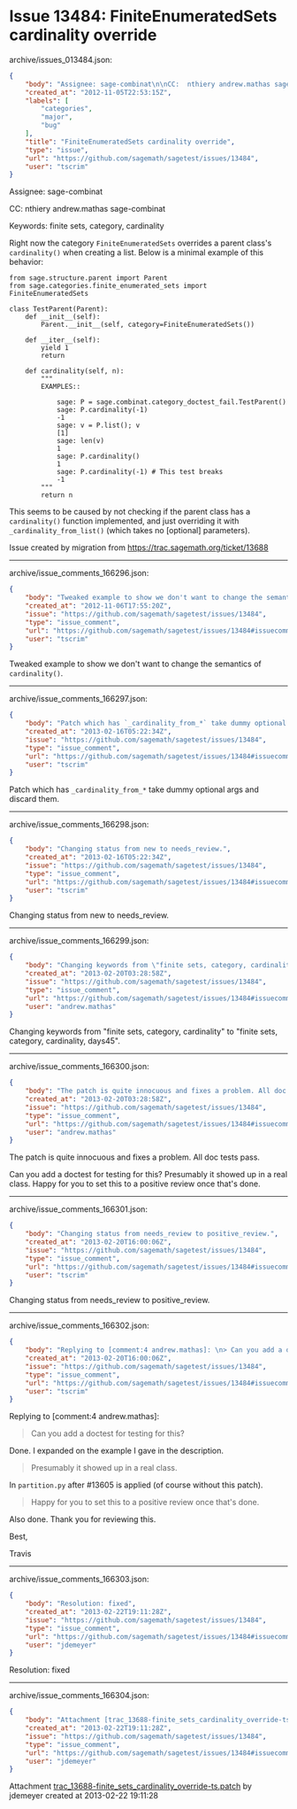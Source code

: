 # Issue 13484: FiniteEnumeratedSets cardinality override

archive/issues_013484.json:
```json
{
    "body": "Assignee: sage-combinat\n\nCC:  nthiery andrew.mathas sage-combinat\n\nKeywords: finite sets, category, cardinality\n\nRight now the category `FiniteEnumeratedSets` overrides a parent class's `cardinality()` when creating a list. Below is a minimal example of this behavior:\n\n```\nfrom sage.structure.parent import Parent\nfrom sage.categories.finite_enumerated_sets import FiniteEnumeratedSets\n\nclass TestParent(Parent):\n    def __init__(self):\n        Parent.__init__(self, category=FiniteEnumeratedSets())\n\n    def __iter__(self):\n        yield 1\n        return\n\n    def cardinality(self, n):\n        \"\"\"\n        EXAMPLES::\n\n            sage: P = sage.combinat.category_doctest_fail.TestParent()\n            sage: P.cardinality(-1)\n            -1\n            sage: v = P.list(); v\n            [1]\n            sage: len(v)\n            1\n            sage: P.cardinality()\n            1\n            sage: P.cardinality(-1) # This test breaks\n            -1\n        \"\"\"\n        return n\n```\n\n\nThis seems to be caused by not checking if the parent class has a `cardinality()` function implemented, and just overriding it with `_cardinality_from_list()` (which takes no [optional] parameters).\n\nIssue created by migration from https://trac.sagemath.org/ticket/13688\n\n",
    "created_at": "2012-11-05T22:53:15Z",
    "labels": [
        "categories",
        "major",
        "bug"
    ],
    "title": "FiniteEnumeratedSets cardinality override",
    "type": "issue",
    "url": "https://github.com/sagemath/sagetest/issues/13484",
    "user": "tscrim"
}
```
Assignee: sage-combinat

CC:  nthiery andrew.mathas sage-combinat

Keywords: finite sets, category, cardinality

Right now the category `FiniteEnumeratedSets` overrides a parent class's `cardinality()` when creating a list. Below is a minimal example of this behavior:

```
from sage.structure.parent import Parent
from sage.categories.finite_enumerated_sets import FiniteEnumeratedSets

class TestParent(Parent):
    def __init__(self):
        Parent.__init__(self, category=FiniteEnumeratedSets())

    def __iter__(self):
        yield 1
        return

    def cardinality(self, n):
        """
        EXAMPLES::

            sage: P = sage.combinat.category_doctest_fail.TestParent()
            sage: P.cardinality(-1)
            -1
            sage: v = P.list(); v
            [1]
            sage: len(v)
            1
            sage: P.cardinality()
            1
            sage: P.cardinality(-1) # This test breaks
            -1
        """
        return n
```


This seems to be caused by not checking if the parent class has a `cardinality()` function implemented, and just overriding it with `_cardinality_from_list()` (which takes no [optional] parameters).

Issue created by migration from https://trac.sagemath.org/ticket/13688





---

archive/issue_comments_166296.json:
```json
{
    "body": "Tweaked example to show we don't want to change the semantics of `cardinality()`.",
    "created_at": "2012-11-06T17:55:20Z",
    "issue": "https://github.com/sagemath/sagetest/issues/13484",
    "type": "issue_comment",
    "url": "https://github.com/sagemath/sagetest/issues/13484#issuecomment-166296",
    "user": "tscrim"
}
```

Tweaked example to show we don't want to change the semantics of `cardinality()`.



---

archive/issue_comments_166297.json:
```json
{
    "body": "Patch which has `_cardinality_from_*` take dummy optional args and discard them.",
    "created_at": "2013-02-16T05:22:34Z",
    "issue": "https://github.com/sagemath/sagetest/issues/13484",
    "type": "issue_comment",
    "url": "https://github.com/sagemath/sagetest/issues/13484#issuecomment-166297",
    "user": "tscrim"
}
```

Patch which has `_cardinality_from_*` take dummy optional args and discard them.



---

archive/issue_comments_166298.json:
```json
{
    "body": "Changing status from new to needs_review.",
    "created_at": "2013-02-16T05:22:34Z",
    "issue": "https://github.com/sagemath/sagetest/issues/13484",
    "type": "issue_comment",
    "url": "https://github.com/sagemath/sagetest/issues/13484#issuecomment-166298",
    "user": "tscrim"
}
```

Changing status from new to needs_review.



---

archive/issue_comments_166299.json:
```json
{
    "body": "Changing keywords from \"finite sets, category, cardinality\" to \"finite sets, category, cardinality, days45\".",
    "created_at": "2013-02-20T03:28:58Z",
    "issue": "https://github.com/sagemath/sagetest/issues/13484",
    "type": "issue_comment",
    "url": "https://github.com/sagemath/sagetest/issues/13484#issuecomment-166299",
    "user": "andrew.mathas"
}
```

Changing keywords from "finite sets, category, cardinality" to "finite sets, category, cardinality, days45".



---

archive/issue_comments_166300.json:
```json
{
    "body": "The patch is quite innocuous and fixes a problem. All doc tests pass. \n\nCan you add a doctest for testing for this? Presumably it showed up in a real class. Happy for you to set this to a positive review once that's done.",
    "created_at": "2013-02-20T03:28:58Z",
    "issue": "https://github.com/sagemath/sagetest/issues/13484",
    "type": "issue_comment",
    "url": "https://github.com/sagemath/sagetest/issues/13484#issuecomment-166300",
    "user": "andrew.mathas"
}
```

The patch is quite innocuous and fixes a problem. All doc tests pass. 

Can you add a doctest for testing for this? Presumably it showed up in a real class. Happy for you to set this to a positive review once that's done.



---

archive/issue_comments_166301.json:
```json
{
    "body": "Changing status from needs_review to positive_review.",
    "created_at": "2013-02-20T16:00:06Z",
    "issue": "https://github.com/sagemath/sagetest/issues/13484",
    "type": "issue_comment",
    "url": "https://github.com/sagemath/sagetest/issues/13484#issuecomment-166301",
    "user": "tscrim"
}
```

Changing status from needs_review to positive_review.



---

archive/issue_comments_166302.json:
```json
{
    "body": "Replying to [comment:4 andrew.mathas]: \n> Can you add a doctest for testing for this?\n\nDone. I expanded on the example I gave in the description.\n\n> Presumably it showed up in a real class.\n\nIn `partition.py` after #13605 is applied (of course without this patch).\n\n> Happy for you to set this to a positive review once that's done.\n\nAlso done. Thank you for reviewing this.\n\nBest,\n\nTravis",
    "created_at": "2013-02-20T16:00:06Z",
    "issue": "https://github.com/sagemath/sagetest/issues/13484",
    "type": "issue_comment",
    "url": "https://github.com/sagemath/sagetest/issues/13484#issuecomment-166302",
    "user": "tscrim"
}
```

Replying to [comment:4 andrew.mathas]: 
> Can you add a doctest for testing for this?

Done. I expanded on the example I gave in the description.

> Presumably it showed up in a real class.

In `partition.py` after #13605 is applied (of course without this patch).

> Happy for you to set this to a positive review once that's done.

Also done. Thank you for reviewing this.

Best,

Travis



---

archive/issue_comments_166303.json:
```json
{
    "body": "Resolution: fixed",
    "created_at": "2013-02-22T19:11:28Z",
    "issue": "https://github.com/sagemath/sagetest/issues/13484",
    "type": "issue_comment",
    "url": "https://github.com/sagemath/sagetest/issues/13484#issuecomment-166303",
    "user": "jdemeyer"
}
```

Resolution: fixed



---

archive/issue_comments_166304.json:
```json
{
    "body": "Attachment [trac_13688-finite_sets_cardinality_override-ts.patch](tarball://root/attachments/some-uuid/ticket13688/trac_13688-finite_sets_cardinality_override-ts.patch) by jdemeyer created at 2013-02-22 19:11:28",
    "created_at": "2013-02-22T19:11:28Z",
    "issue": "https://github.com/sagemath/sagetest/issues/13484",
    "type": "issue_comment",
    "url": "https://github.com/sagemath/sagetest/issues/13484#issuecomment-166304",
    "user": "jdemeyer"
}
```

Attachment [trac_13688-finite_sets_cardinality_override-ts.patch](tarball://root/attachments/some-uuid/ticket13688/trac_13688-finite_sets_cardinality_override-ts.patch) by jdemeyer created at 2013-02-22 19:11:28
